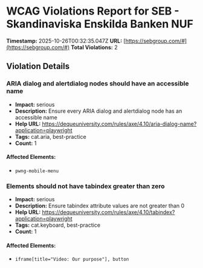 # WCAG Violations Report for SEB - Skandinaviska Enskilda Banken NUF

**Timestamp:** 2025-10-26T00:32:35.047Z
**URL:** [https://sebgroup.com/#](https://sebgroup.com/#)
**Total Violations:** 2

## Violation Details

### ARIA dialog and alertdialog nodes should have an accessible name

- **Impact:** serious
- **Description:** Ensure every ARIA dialog and alertdialog node has an accessible name
- **Help URL:** https://dequeuniversity.com/rules/axe/4.10/aria-dialog-name?application=playwright
- **Tags:** cat.aria, best-practice
- **Count:** 1

#### Affected Elements:

- `pwng-mobile-menu`

### Elements should not have tabindex greater than zero

- **Impact:** serious
- **Description:** Ensure tabindex attribute values are not greater than 0
- **Help URL:** https://dequeuniversity.com/rules/axe/4.10/tabindex?application=playwright
- **Tags:** cat.keyboard, best-practice
- **Count:** 1

#### Affected Elements:

- `iframe[title="Video: Our purpose"], button`
